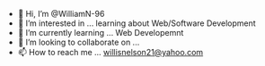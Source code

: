 - 👋 Hi, I’m @WilliamN-96
- 👀 I’m interested in ... learning about Web/Software Development
- 🌱 I’m currently learning ... Web Developemnt
- 💞️ I’m looking to collaborate on ... 
- 📫 How to reach me ... willisnelson21@yahoo.com

<!---
WilliamN-96/WilliamN-96 is a ✨ special ✨ repository because its `README.md` (this file) appears on your GitHub profile.
You can click the Preview link to take a look at your changes.
--->
